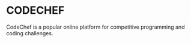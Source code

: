 # CODECHEF
CodeChef is a popular online platform for competitive programming and coding challenges. 
